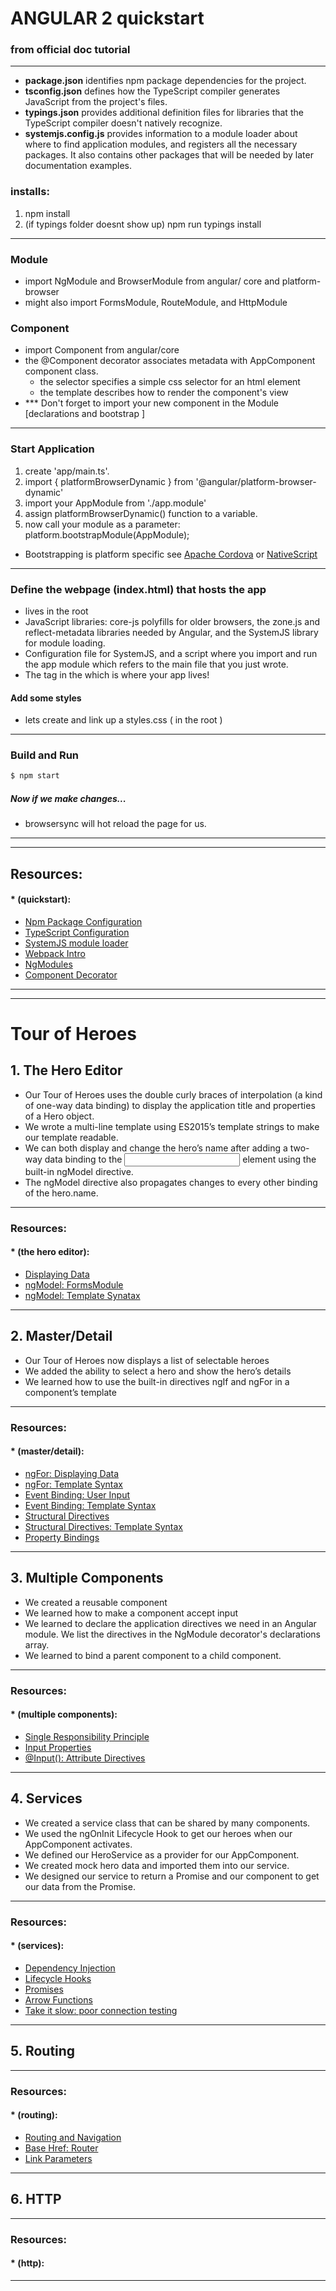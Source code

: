 # ANGULAR 2 quickstart
### from official doc tutorial
------------------------------
- __package.json__ identifies npm package dependencies for the project.
- __tsconfig.json__ defines how the TypeScript compiler generates JavaScript from the project's files.
- __typings.json__ provides additional definition files for libraries that the TypeScript compiler doesn't natively recognize.
- __systemjs.config.js__ provides information to a module loader about where to find application modules, and registers all the necessary packages. It also contains other packages that will be needed by later documentation examples.

### installs:
1. npm install
2. (if typings folder doesnt show up) npm run typings install  

-----------------------------
### Module
- import NgModule and BrowserModule from angular/ core and platform-browser
- might also import FormsModule, RouteModule, and HttpModule

### Component
- import Component from angular/core
- the @Component decorator associates metadata with AppComponent component class.
  - the selector specifies a simple css selector for an html element
  - the template describes how to render the component's view
- *** Don't forget to import your new component in the Module [declarations and bootstrap ]  

------------------------------

### Start Application
1. create 'app/main.ts'.
2. import { platformBrowserDynamic } from '@angular/platform-browser-dynamic'
3. import your AppModule from './app.module'
4. assign platformBrowserDynamic() function to a variable.
5. now call your module as a parameter: platform.bootstrapModule(AppModule);  
- Bootstrapping is platform specific see [Apache Cordova](https://cordova.apache.org/) or [NativeScript](https://www.nativescript.org/)

------------------------------

### Define the webpage (index.html) that hosts the app
- lives in the root
- JavaScript libraries: core-js polyfills for older browsers, the zone.js and reflect-metadata libraries needed by Angular, and the SystemJS library for module loading.
- Configuration file for SystemJS, and a script where you import and run the app module which refers to the main file that you just wrote.
- The <my-app> tag in the <body> which is where your app lives!
#### Add some styles
- lets create and link up a styles.css ( in the root )  

-----------------------------
### Build and Run
```sh
$ npm start
```
##### Now if we make changes...
* browsersync will hot reload the page for us.  

---------------------------------
---------------------------------  
## Resources:
#### * (quickstart):
- [Npm Package Configuration](https://angular.io/docs/ts/latest/guide/npm-packages.html)
- [TypeScript Configuration](https://angular.io/docs/ts/latest/guide/typescript-configuration.html#tsconfig)
- [SystemJS module loader](https://github.com/systemjs/systemjs/blob/master/docs/config-api.md)
- [Webpack Intro](https://angular.io/docs/ts/latest/guide/webpack.html)
- [NgModules](https://angular.io/docs/ts/latest/guide/ngmodule.html)
- [Component Decorator](https://angular.io/docs/ts/latest/api/core/index/Component-decorator.html)  

---------------------------------
---------------------------------
# Tour of Heroes

## 1. The Hero Editor
- Our Tour of Heroes uses the double curly braces of interpolation (a kind of one-way data binding) to display the application title and properties of a Hero object.
- We wrote a multi-line template using ES2015’s template strings to make our template readable.
- We can both display and change the hero’s name after adding a two-way data binding to the <input> element using the built-in ngModel directive.
- The ngModel directive also propagates changes to every other binding of the hero.name.  

---------------------------------  
### Resources:
#### * (the hero editor):  
- [Displaying Data](https://angular.io/docs/ts/latest/guide/displaying-data.html)  
- [ngModel: FormsModule](https://angular.io/docs/ts/latest/guide/forms.html#ngModel)  
- [ngModel: Template Synatax](https://angular.io/docs/ts/latest/guide/template-syntax.html#ngModel)  

---------------------------------  

## 2. Master/Detail
- Our Tour of Heroes now displays a list of selectable heroes
- We added the ability to select a hero and show the hero’s details
- We learned how to use the built-in directives ngIf and ngFor in a component’s template  

---------------------------------  
### Resources:
#### * (master/detail):
- [ngFor: Displaying Data](https://angular.io/docs/ts/latest/guide/displaying-data.html#ngFor)
- [ngFor: Template Syntax](https://angular.io/docs/ts/latest/guide/template-syntax.html#ngFor)
- [Event Binding: User Input](https://angular.io/docs/ts/latest/guide/user-input.html)
- [Event Binding: Template Syntax](https://angular.io/docs/ts/latest/guide/template-syntax.html#event-binding)
- [Structural Directives](https://angular.io/docs/ts/latest/guide/structural-directives.html)
- [Structural Directives: Template Syntax](https://angular.io/docs/ts/latest/guide/template-syntax.html#directives)
- [Property Bindings](https://angular.io/docs/ts/latest/guide/template-syntax.html#property-binding)  

---------------------------------  

## 3. Multiple Components  
- We created a reusable component
- We learned how to make a component accept input
- We learned to declare the application directives we need in an Angular module. We list the directives in the NgModule decorator's declarations array.
- We learned to bind a parent component to a child component.  

---------------------------------  
### Resources:
#### * (multiple components):  
- [Single Responsibility Principle](https://blog.8thlight.com/uncle-bob/2014/05/08/SingleReponsibilityPrinciple.html)
- [Input Properties](https://angular.io/docs/ts/latest/guide/attribute-directives.html#why-input)
- [@Input(): Attribute Directives](https://angular.io/docs/ts/latest/guide/attribute-directives.html#input)  

---------------------------------

## 4. Services
- We created a service class that can be shared by many components.
- We used the ngOnInit Lifecycle Hook to get our heroes when our AppComponent activates.
- We defined our HeroService as a provider for our AppComponent.
- We created mock hero data and imported them into our service.
- We designed our service to return a Promise and our component to get our data from the Promise.  

---------------------------------  
### Resources:
#### * (services):  
- [Dependency Injection](https://angular.io/docs/ts/latest/guide/dependency-injection.html)
- [Lifecycle Hooks](https://angular.io/docs/ts/latest/guide/lifecycle-hooks.html)
- [Promises](http://exploringjs.com/es6/ch_promises.html)
- [Arrow Functions](https://developer.mozilla.org/en-US/docs/Web/JavaScript/Reference/Functions/Arrow_functions)
- [Take it slow: poor connection testing](https://angular.io/docs/ts/latest/tutorial/toh-pt4.html#slow)  

---------------------------------

## 5. Routing  
---------------------------------  
### Resources:
#### * (routing):
- [Routing and Navigation](https://angular.io/docs/ts/latest/guide/router.html)  
- [Base Href: Router](https://angular.io/docs/ts/latest/guide/router.html#!#base-href)
- [Link Parameters](https://angular.io/docs/ts/latest/guide/router.html#link-parameters-array)  

---------------------------------  

## 6. HTTP  
---------------------------------  
### Resources:
#### * (http):
---------------------------------
